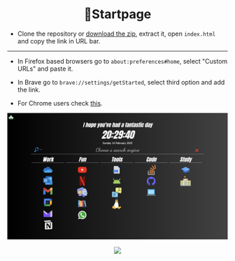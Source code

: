 <h1 align="center">
    🏡Startpage
</h1>

- Clone the repository or [download the zip](https://github.com/jorgeloopzz/Startpage/archive/refs/heads/main.zip), extract it, open `index.html` and copy the link in URL bar.

---

- In Firefox based browsers go to `about:preferences#home`, select "Custom URLs" and paste it.

- In Brave go to `brave://settings/getStarted`, select third option and add the link.

- For Chrome users check [this](https://support.google.com/chrome/answer/95314?hl=en&co=GENIE.Platform%3DDesktop).

<img src="https://raw.githubusercontent.com/jorgeloopzz/Startpage/main/assets/preview.png">

<p align="center"><img src="https://img.shields.io/github/license/jorgeloopzz/Startpage?style=flat-square&logo=github&label=License&labelColor=%23181717&color=a6d189"/></p>


